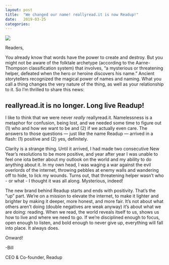 ```yaml
---
layout: post
title:  "We changed our name! reallyread.it is now Readup!"
date:   2019-03-25
categories:
---
```


<img src="https://blog.readup.com/pics/logo.png">

Readers, 

You already know that words have the power to create and destroy. But you might not be aware of the folktale archetype (according to the Aarne-Thompson classification system) that involves, “a mysterious or threatening helper, defeated when the hero or heroine discovers his name.” Ancient storytellers recognized the magical power of names and naming. What you call a thing changes the very nature of the thing, as well as your relationship to it. So I’m thrilled to share this news:

<h2><b><span>reallyread</span>.it is no longer. Long live Readup!</b></h2>

I like to think that we were never <i>really</i> <span>reallyread.it</span>. Namelessness is a metaphor for confusion, being lost, and we needed some time to figure out (1) who and how we want to be and (2) if we actually even care. The answers to those questions — just like the name Readup — arrived in a flash: (1) positive and (2) yes, definitely.

Clarity is a strange thing. Until it arrived, I had made two consecutive New Year’s resolutions to be more positive, and year after year I was unable to feel one iota better about my outlook on the world and my ability to do anything about it. In my own head, I was waging a war against the evil overlords of the internet, throwing pebbles at enemy walls and wandering off to hide, to lick my wounds. Turns out, that threatening helper wasn’t who - or what - I thought it was all along. Mysterious, indeed!  

The new brand behind Readup starts and ends with positivity. That’s the “up” part. We’re on a mission to elevate the internet, to make it lighter and brighter by making it deeper, more honest, and more fair. It’s not about what others aren’t doing (double negatives are weak anyway) it’s about what we are doing: reading. When we read, the world reveals itself to us, shows us how to live and where we need to go. If we’re disciplined enough to focus, open enough to listen, and bold enough to never give up, everything will fall into place. It always does.

Onward!

-Bill 

CEO & Co-founder,  Readup
